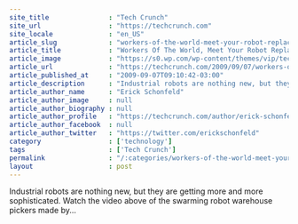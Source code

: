 ```yaml
---
site_title               : "Tech Crunch"
site_url                 : "https://techcrunch.com"
site_locale              : "en_US"
article_slug             : "workers-of-the-world-meet-your-robot-replacements"
article_title            : "Workers Of The World, Meet Your Robot Replacements"
article_image            : "https://s0.wp.com/wp-content/themes/vip/techcrunch-2013/assets/images/techcrunch.opengraph.default.png"
article_url              : "https://techcrunch.com/2009/09/07/workers-of-the-world-meet-your-robot-replacements/"
article_published_at     : "2009-09-07T09:10:42-03:00"
article_description      : "Industrial robots are nothing new, but they are getting more and more sophisticated. Watch the video above of the swarming robot warehouse pickers made by..."
article_author_name      : "Erick Schonfeld"
article_author_image     : null
article_author_biography : null
article_author_profile   : "https://techcrunch.com/author/erick-schonfeld/"
article_author_facebook  : null
article_author_twitter   : "https://twitter.com/erickschonfeld"
category                 : ['technology']
tags                     : ['Tech Crunch']
permalink                : "/:categories/workers-of-the-world-meet-your-robot-replacements/"
layout                   : post
---
```


Industrial robots are nothing new, but they are getting more and more sophisticated. Watch the video above of the swarming robot warehouse pickers made by...
